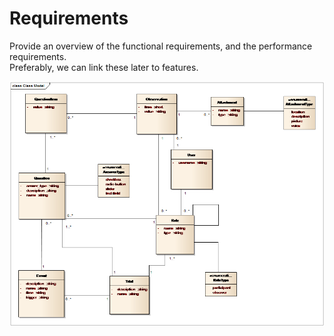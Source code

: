 # Requirements

Provide an overview of the functional requirements, and the performance requirements.  
Preferably, we can link these later to features.

![](/doc/img/class-diagram.png)

